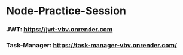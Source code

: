 # Node-Practice-Session


### JWT: https://jwt-vbv.onrender.com

### Task-Manager: https://task-manager-vbv.onrender.com/

